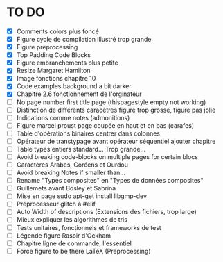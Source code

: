 # TO DO

- [x] Comments colors plus foncé 
- [x] Figure cycle de compilation illustré trop grande
- [x] Figure preprocessing 
- [x] Top Padding Code Blocks
- [x] Figure embranchements plus petite
- [x] Resize Margaret Hamilton
- [x] Image fonctions chapitre 10
- [x] Code examples background a bit darker
- [x] Chapitre 2.6 fonctionnement de l'orginateur
- [ ] No page number first title page (thispagestyle empty not working)
- [ ] Distinction de différents caracètres figure trop grosse, figure pas jolie
- [ ] Indications comme notes (admonitions)
- [ ] Figure marcel proust page coupée en haut et en bas (carafes)
- [ ] Table d'opérations binaires centrer dans colonnes
- [ ] Opérateur de transtypage avant opérateur séquentiel ajouter chapitre
- [ ] Table types entiers standard... Trop grande... 
- [ ] Avoid breaking code-blocks on multiple pages for certain blocs
- [ ] Caractères Arabes, Coréens et Ourdou
- [ ] Avoid breaking Notes if smaller than...
- [ ] Rename "Types composites" en "Types de données composites"
- [ ] Guillemets avant Bosley et Sabrina
- [ ] Mise en page sudo apt-get install libgmp-dev
- [ ] Préprocesseur glitch à #elif
- [ ] Auto Width of descriptions (Extensions des fichiers, trop large)
- [ ] Mieux expliquer les algorithmes de tris
- [ ] Tests unitaires, fonctionnels et frameworks de test
- [ ] Légende figure Rasoir d'Ockham
- [ ] Chapitre ligne de commande, l'essentiel
- [ ] Force figure to be there LaTeX (Preprocessing)
